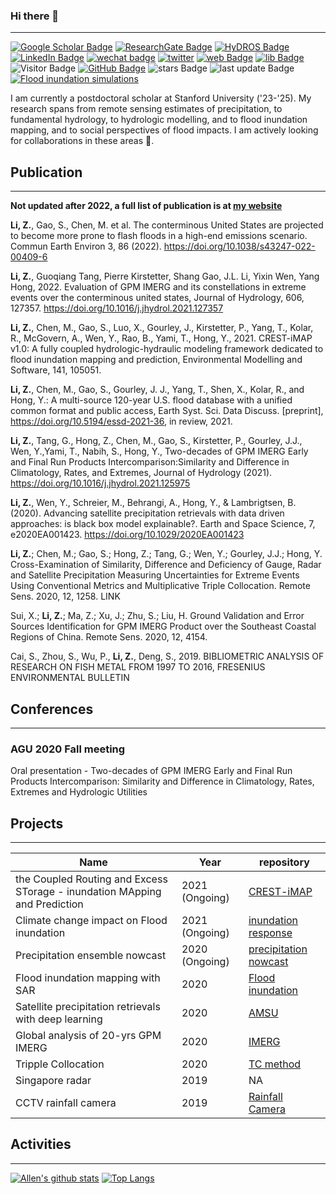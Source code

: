 ### Hi there 👋
---
<!--
**chrimerss/chrimerss** is a ✨ _special_ ✨ repository because its `README.md` (this file) appears on your GitHub profile.

Here are some ideas to get you started:

- 🔭 I’m currently working on ...
- 🌱 I’m currently learning ...
- 👯 I’m looking to collaborate on ...
- 🤔 I’m looking for help with ...
- 💬 Ask me about ...
- 📫 How to reach me: ...
- 😄 Pronouns: ...
- ⚡ Fun fact: ...
-->


[![Google Scholar Badge](https://img.shields.io/badge/-Google%20scholar-brightgreen)](https://scholar.google.com.sg/citations?user=JQ7mr1QAAAAJ&hl=en)
[![ResearchGate Badge](https://img.shields.io/badge/-Research%20Gate-blue)](https://www.researchgate.net/profile/Zhi_Li232)
[![HyDROS Badge](https://img.shields.io/badge/-HyDROS%20lab-orange)](http://hydro.ou.edu/)
[![LinkedIn Badge](https://img.shields.io/badge/-Linkedin-blue)](https://www.linkedin.com/in/zhi-li-a79116167/)
[![wechat badge](https://img.shields.io/badge/-Wechat-brightgreen)](https://github.com/chrimerss/chrimerss/blob/main/src/wechat_QR.jpg?raw=true)
[![twitter](https://img.shields.io/twitter/follow/chrimersslee?style=social)](https://twitter.com/chrimersslee)
[![web Badge](https://img.shields.io/badge/-Personal%20Website-red)](http://hydrors.us/)
[![lib Badge](https://img.shields.io/badge/-Personal%20Library-red)](https://chrimerss.github.io/allenslib/)
![Visitor Badge](https://visitor-badge.laobi.icu/badge?page_id=chrimerss.chrimerss)
[![GitHub Badge](https://img.shields.io/github/followers/chrimerss?label=Followers&style=social)](https://github.com/chrimerss?tab=followers)
![stars Badge](https://img.shields.io/github/stars/chrimerss?style=social)
![last update Badge](https://img.shields.io/github/last-commit/chrimerss/chrimerss)
[![Flood inundation simulations](https://img.shields.io/badge/-Flood%20inundation%20simulation-blue)](https://chrimerss.users.earthengine.app/view/floodcollections)

I am currently a postdoctoral scholar at Stanford University ('23-'25). My research spans from remote sensing estimates of precipitation, to fundamental hydrology, to hydrologic modelling, and to flood inundation mapping, and to social perspectives of flood impacts. I am actively looking for collaborations in these areas 👯. 

## Publication

---

__Not updated after 2022, a full list of publication is at [my website](http://hydrors.us/?page_id=19)__



__Li, Z.__, Gao, S., Chen, M. et al. The conterminous United States are projected to become more prone to flash floods in a high-end emissions scenario. Commun Earth Environ 3, 86 (2022). https://doi.org/10.1038/s43247-022-00409-6

__Li, Z.__, Guoqiang Tang, Pierre Kirstetter, Shang Gao, J.L. Li, Yixin Wen, Yang Hong, 2022. Evaluation of GPM IMERG and its constellations in extreme events over the conterminous united states, Journal of Hydrology, 606, 127357. https://doi.org/10.1016/j.jhydrol.2021.127357

__Li, Z.__, Chen, M., Gao, S., Luo, X., Gourley, J., Kirstetter, P., Yang, T., Kolar, R., McGovern, A., Wen, Y., Rao, B., Yami, T., Hong, Y., 2021. CREST-iMAP v1.0: A fully coupled hydrologic-hydraulic modeling framework dedicated to flood inundation mapping and prediction, Environmental Modelling and Software, 141, 105051.

__Li, Z.__, Chen, M., Gao, S., Gourley, J. J., Yang, T., Shen, X., Kolar, R., and Hong, Y.: A multi-source 120-year U.S. flood database with a unified common format and public access, Earth Syst. Sci. Data Discuss. [preprint], https://doi.org/10.5194/essd-2021-36, in review, 2021.

__Li, Z.__, Tang, G., Hong, Z., Chen, M., Gao, S., Kirstetter, P., Gourley, J.J., Wen, Y.,Yami, T., Nabih, S., Hong, Y., Two-decades of GPM IMERG Early and Final Run Products Intercomparison:Similarity and Difference in Climatology, Rates, and Extremes, Journal of Hydrology (2021). https://doi.org/10.1016/j.jhydrol.2021.125975

__Li, Z.__, Wen, Y., Schreier, M., Behrangi, A., Hong, Y., & Lambrigtsen, B. (2020). Advancing satellite precipitation retrievals with data driven approaches: is black box model explainable?. Earth and Space Science, 7, e2020EA001423. https://doi.org/10.1029/2020EA001423

__Li, Z.__; Chen, M.; Gao, S.; Hong, Z.; Tang, G.; Wen, Y.; Gourley, J.J.; Hong, Y. Cross-Examination of Similarity, Difference and Deficiency of Gauge, Radar and Satellite Precipitation Measuring Uncertainties for Extreme Events Using Conventional Metrics and Multiplicative Triple Collocation. Remote Sens. 2020, 12, 1258. LINK

Sui, X.; __Li, Z.__; Ma, Z.; Xu, J.; Zhu, S.; Liu, H. Ground Validation and Error Sources Identification for GPM IMERG Product over the Southeast Coastal Regions of China. Remote Sens. 2020, 12, 4154.

Cai, S., Zhou, S., Wu, P., __Li, Z.__, Deng, S., 2019. BIBLIOMETRIC ANALYSIS OF RESEARCH ON FISH METAL FROM 1997 TO 2016, FRESENIUS ENVIRONMENTAL BULLETIN

## Conferences
---

### AGU 2020 Fall meeting

Oral presentation - Two-decades of GPM IMERG Early and Final Run Products Intercomparison: Similarity and Difference in Climatology, Rates, Extremes and Hydrologic Utilities

## Projects
---

|Name|Year|repository|
|----|----|----------|
|the Coupled Routing and Excess STorage - inundation MApping and Prediction|2021 (Ongoing)|[CREST-iMAP](https://github.com/chrimerss/Landlab-CRESTiMAP)|
|Climate change impact on Flood inundation|2021 (Ongoing)|[inundation response](https://github.com/chrimerss/FloodResponseToClimateChange)|
|Precipitation ensemble nowcast|2020 (Ongoing)|[precipitation nowcast](https://github.com/chrimerss/EnsembleNowcast)|
|Flood inundation mapping with SAR|2020|[Flood inundation](https://github.com/chrimerss/FloodDetectionUsingSAR)|
|Satellite precipitation retrievals with deep learning|2020|[AMSU](https://github.com/chrimerss/AMSU-MRMS)|
|Global analysis of 20-yrs GPM IMERG|2020|[IMERG](https://github.com/chrimerss/20yrsGPM_Analysis)|
|Tripple Collocation|2020|[TC method](https://github.com/chrimerss/TripleCollocation)|
|Singapore radar|2019|NA|
|CCTV rainfall camera|2019|[Rainfall Camera](https://github.com/chrimerss/RainfallCamera)|

## Activities
---

[![Allen's github stats](https://github-readme-stats.vercel.app/api?username=chrimerss&show_icons=true&theme=Gradient)](https://github.com/chrimerss)
[![Top Langs](https://github-readme-stats.vercel.app/api/top-langs/?username=chrimerss&langs_count=8&layout=compact)](https://github.com/chrimerss)
